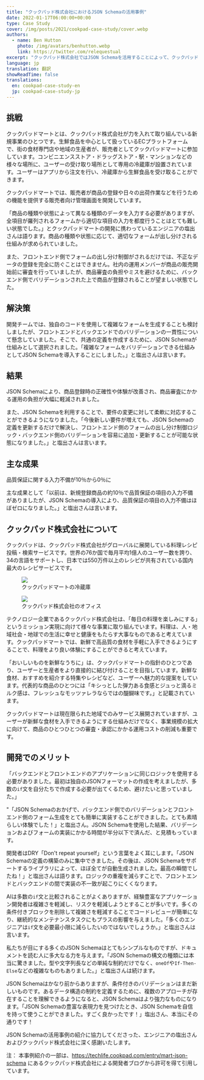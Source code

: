 ```yaml
---
title: "クックパッド株式会社におけるJSON Schemaの活用事例"
date: 2022-01-17T06:00:00+00:00
type: Case Study
cover: /img/posts/2021/cookpad-case-study/cover.webp
authors:
  - name: Ben Hutton
    photo: /img/avatars/benhutton.webp
    link: https://twitter.com/relequestual
excerpt: "クックパッド株式会社ではJSON Schemaを活用することによって、クックパッドマートにおける販売者の商品登録時の正確性と体験を改善し、商品審査にかかる運営上の負担を大幅に軽減することができました。"
language: jp
translation: 翻訳
showReadTime: false
translations:
  en: cookpad-case-study-en
  jp: cookpad-case-study-jp
---
```


## 挑戦

クックパッドマートとは、クックパッド株式会社が力を入れて取り組んでいる新規事業のひとつです。生鮮食品を中心として扱っているECプラットフォームで、街の食材専門店や地域の生産者が、販売者としてクックパッドマートに参加しています。コンビニエンスストア・ドラッグストア・駅・マンションなどの様々な場所に、ユーザーの受け取り場所として専用の冷蔵庫が設置されています。ユーザーはアプリから注文を行い、冷蔵庫から生鮮食品を受け取ることができます。

クックパッドマートでは、販売者が商品の登録や日々の出荷作業などを行うための機能を提供する販売者向け管理画面を開発しています。

「商品の種類や状態によって異なる種類のデータを入力する必要がありますが、全項目が羅列されるフォームから適切な項目の入力を都度行うことはとても難しい状態でした。」とクックパッドマートの開発に携わっているエンジニアの塩出さんは語ります。商品の種類や状態に応じて、適切なフォームが出し分けされる仕組みが求められていました。

また、フロントエンド側でフォームの出し分け制御がされるだけでは、不正なデータの登録を完全に防ぐことはできません。社内の運用メンバーが商品の販売開始前に審査を行っていましたが、商品審査の負担やミスを避けるために、バックエンド側でバリデーションされた上で商品が登録されることが望ましい状態でした。

## 解決策

開発チームでは、独自のコードを使用して複雑なフォームを生成することも検討しましたが、フロントエンドとバックエンドでのバリデーションの一貫性について懸念していました。そこで、共通の定義を作成するために、JSON Schemaが仕組みとして選択されました。「複雑なフォームをバリデーションできる仕組みとしてJSON Schemaを導入することにしました。」と塩出さんは言います。

## 結果

JSON Schemaにより、商品登録時の正確性や体験が改善され、商品審査にかかる運用の負担が大幅に軽減されました。

また、JSON Schemaを利用することで、要件の変更に対して柔軟に対応することができるようになりました。「今後新しい要件が増えても、JSON Schemaの定義を更新するだけで解決し、フロントエンド側のフォームの出し分け制御ロジック・バックエンド側のバリデーションを容易に追加・更新することが可能な状態になりました。」と塩出さんは言います。


## 主な成果

<span className="text-3xl">品質保証に関する入力不備が10％から0％に</span>

主な成果として「以前は、新規登録商品の約10％で品質保証の項目の入力不備がありましたが、JSON Schemaの導入により、品質保証の項目の入力不備はほぼゼロになりました。」と塩出さんは言います。

## クックパッド株式会社について

<p className="text-2xl my-10">クックパッドは、クックパッド株式会社がグローバルに展開している料理レシピ投稿・検索サービスです。世界の76か国で毎月平均1億人のユーザー数を誇り、34の言語をサポートし、日本では550万件以上のレシピが共有されている国内最大のレシピサービスです。</p>

<div className="container flex flex-col sm:flex-row sm:space-x-4 space-y-4 sm:space-y-0 place-content-between">
  <figure className="group m-auto">
    <img className="flex-1 " src="/blog/img/posts/2021/cookpad-case-study/fridge.webp" />
    <figcaption className="absolute text-l -mt-6 px-4 bg-gray-600 bg-opacity-50">
        <span className="text-white">クックパッドマートの冷蔵庫</span>
    </figcaption>
  </figure>
  <figure className="group m-auto">
    <img className="flex-1" src="/blog/img/posts/2021/cookpad-case-study/office.webp" />
    <figcaption className="absolute text-l -mt-6 px-4 bg-gray-600 bg-opacity-50">
        <span className="text-white">クックパッド株式会社のオフィス</span>
    </figcaption>
  </figure>
</div>

テクノロジー企業であるクックパッド株式会社は、「毎日の料理を楽しみにする」というミッション実現に向けて様々な事業に取り組んでいます。料理は、人・地域社会・地球での生活に幸せと健康をもたらす大事なものであると考えています。クックパッドマートでは、新鮮で高品質の食材を手軽に入手できるようにすることで、料理をより良い体験にすることができると考えています。

「おいしいものを新鮮なうちに」は、クックパッドマートの指針のひとつであり、ユーザーと生産者をより直接的に結び付けることを目指しています。新鮮な食材、おすすめを紹介する特集やレシピなど、ユーザーへ魅力的な提案をしています。代表的な商品のひとつには「キシっとした弾力ある食感とジュっと滴るミルク感は、フレッシュなモッツァレラならではの醍醐味です。」と記載されています。

クックパッドマートは現在限られた地域でのみサービス展開されていますが、ユーザーが新鮮な食材を入手できるようにする仕組みだけでなく、事業規模の拡大に向けて、商品のひとつひとつの審査・承認にかかる運用コストの削減も重要です。


## 開発でのメリット

「バックエンドとフロントエンドのアプリケーションに同じロジックを使用する必要がありました。最初は独自のJSONフォーマットの作成を考えましたが、多数の`if`文を自分たちで作成する必要が出てくるため、避けたいと思っていました。」

<p className="text-2xl my-10">"「JSON Schemaのおかげで、バックエンド側でのバリデーションとフロントエンド側のフォーム生成をとても簡単に実装することができました。とても素晴らしい体験でした！」と塩出さん。JSON Schemaを使用した結果、バリデーションおよびフォームの実装にかかる時間が半分以下で済んだ、と見積もっています。</p>

開発者はDRY「Don't repeat yourself」という言葉をよく耳にします。「JSON Schemaの定義の構築のみに集中できました。その後は、JSON Schemaをサポートするライブラリによって、ほぼ全てが自動生成されました。最高の瞬間でしたね！」と塩出さんは語ります。ロジックの重複を減らすことで、フロントエンドとバックエンドの間で実装の不一致が起こりにくくなります。

AIは多数の`if`文と比較されることがよくありますが、経験豊富なアプリケーション開発者は複雑さを軽減し、リスクを軽減しようとすることが多いです。多くの条件付きブロックを削除して複雑さを軽減することでコードレビューが簡単になり、継続的なメンテナンスタスクにもプラスの影響を与えました。「多くのエンジニアは`if`文を必要最小限に減らしたいのではないでしょうか。」と塩出さんは言います。

私たちが目にする多くのJSON Schemaはとてもシンプルなものですが、ドキュメントを読む人に多大なる力を与えます。「JSON Schemaの構文の種類には本当に驚きました。型や文字列長などの単純な制約だけでなく、`oneOf`や`If-Then-Else`などの複雑なものもありました。」と塩出さんは続けます。

JSON Schemaはかなり前からありますが、条件付きのバリデーションはまだ新しいものです。あるデータ構造の制約を定義するために、複数のアプローチが存在することを理解できるようになると、JSON Schemaはより強力なものになります。「JSON Schemaの豊富な表現力を見つけたとき、JSON Schemaを自信を持って使うことができました。すごく良かったです！」塩出さん、本当にその通りです！

JSON Schemaの活用事例の紹介に協力してくださった、エンジニアの塩出さんおよびクックパッド株式会社に深く感謝いたします。

注：
本事例紹介の一部は、https://techlife.cookpad.com/entry/mart-json-schema にあるクックパッド株式会社による開発者ブログから許可を得て引用しています。
